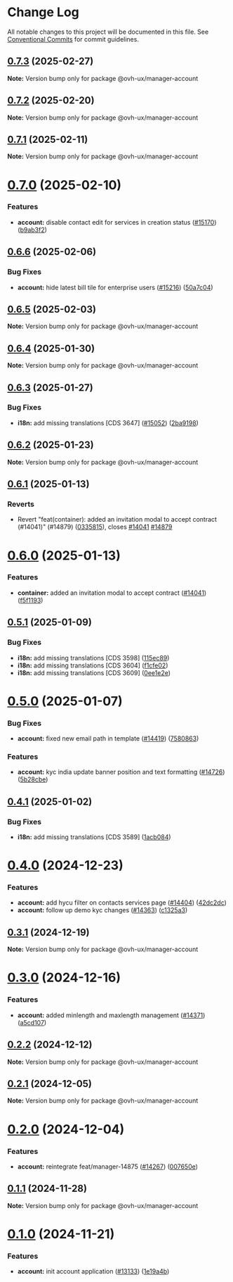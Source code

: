 # Change Log

All notable changes to this project will be documented in this file.
See [Conventional Commits](https://conventionalcommits.org) for commit guidelines.

## [0.7.3](https://github.com/ovh/manager/compare/@ovh-ux/manager-account@0.7.2...@ovh-ux/manager-account@0.7.3) (2025-02-27)

**Note:** Version bump only for package @ovh-ux/manager-account





## [0.7.2](https://github.com/ovh/manager/compare/@ovh-ux/manager-account@0.7.1...@ovh-ux/manager-account@0.7.2) (2025-02-20)

**Note:** Version bump only for package @ovh-ux/manager-account





## [0.7.1](https://github.com/ovh/manager/compare/@ovh-ux/manager-account@0.7.0...@ovh-ux/manager-account@0.7.1) (2025-02-11)

**Note:** Version bump only for package @ovh-ux/manager-account





# [0.7.0](https://github.com/ovh/manager/compare/@ovh-ux/manager-account@0.6.6...@ovh-ux/manager-account@0.7.0) (2025-02-10)


### Features

* **account:** disable contact edit for services in creation status ([#15170](https://github.com/ovh/manager/issues/15170)) ([b9ab3f2](https://github.com/ovh/manager/commit/b9ab3f20186c067d26d0aba2bab8f88e23ec581b))





## [0.6.6](https://github.com/ovh/manager/compare/@ovh-ux/manager-account@0.6.5...@ovh-ux/manager-account@0.6.6) (2025-02-06)


### Bug Fixes

* **account:** hide latest bill tile for enterprise users ([#15216](https://github.com/ovh/manager/issues/15216)) ([50a7c04](https://github.com/ovh/manager/commit/50a7c0420185ef690d72a41b1d60888c833389a5))





## [0.6.5](https://github.com/ovh/manager/compare/@ovh-ux/manager-account@0.6.4...@ovh-ux/manager-account@0.6.5) (2025-02-03)

**Note:** Version bump only for package @ovh-ux/manager-account





## [0.6.4](https://github.com/ovh/manager/compare/@ovh-ux/manager-account@0.6.3...@ovh-ux/manager-account@0.6.4) (2025-01-30)

**Note:** Version bump only for package @ovh-ux/manager-account





## [0.6.3](https://github.com/ovh/manager/compare/@ovh-ux/manager-account@0.6.2...@ovh-ux/manager-account@0.6.3) (2025-01-27)


### Bug Fixes

* **i18n:** add missing translations [CDS 3647] ([#15052](https://github.com/ovh/manager/issues/15052)) ([2ba9198](https://github.com/ovh/manager/commit/2ba9198229706cda7c2584d0639ce17e5af48d77))





## [0.6.2](https://github.com/ovh/manager/compare/@ovh-ux/manager-account@0.6.1...@ovh-ux/manager-account@0.6.2) (2025-01-23)

**Note:** Version bump only for package @ovh-ux/manager-account





## [0.6.1](https://github.com/ovh/manager/compare/@ovh-ux/manager-account@0.6.0...@ovh-ux/manager-account@0.6.1) (2025-01-13)


### Reverts

* Revert "feat(container): added an invitation modal to accept contract (#14041)" (#14879) ([0335815](https://github.com/ovh/manager/commit/0335815099786b81380e103523b364797f305698)), closes [#14041](https://github.com/ovh/manager/issues/14041) [#14879](https://github.com/ovh/manager/issues/14879)





# [0.6.0](https://github.com/ovh/manager/compare/@ovh-ux/manager-account@0.5.1...@ovh-ux/manager-account@0.6.0) (2025-01-13)


### Features

* **container:** added an invitation modal to accept contract ([#14041](https://github.com/ovh/manager/issues/14041)) ([f5f1193](https://github.com/ovh/manager/commit/f5f119394c7f9d3290b4a2a642ad1d7887688384))





## [0.5.1](https://github.com/ovh/manager/compare/@ovh-ux/manager-account@0.5.0...@ovh-ux/manager-account@0.5.1) (2025-01-09)


### Bug Fixes

* **i18n:** add missing translations [CDS 3598] ([115ec89](https://github.com/ovh/manager/commit/115ec895cab42ee1ca43d75fe15398c889d3752f))
* **i18n:** add missing translations [CDS 3604] ([f1cfe02](https://github.com/ovh/manager/commit/f1cfe027ddb0d61c15bea0e42f3f520f2ca27d47))
* **i18n:** add missing translations [CDS 3609] ([0ee1e2e](https://github.com/ovh/manager/commit/0ee1e2e7179d1fe61741d1d7ac0a20dd2d60c8eb))





# [0.5.0](https://github.com/ovh/manager/compare/@ovh-ux/manager-account@0.4.1...@ovh-ux/manager-account@0.5.0) (2025-01-07)


### Bug Fixes

* **account:** fixed new email path in template ([#14419](https://github.com/ovh/manager/issues/14419)) ([7580863](https://github.com/ovh/manager/commit/7580863fe18332d42608dbf9a90487ccfa5f3c84))


### Features

* **account:** kyc india update banner position and text formatting ([#14726](https://github.com/ovh/manager/issues/14726)) ([5b28cbe](https://github.com/ovh/manager/commit/5b28cbec38c456c6f8e3554e5223ef00a37131b1))





## [0.4.1](https://github.com/ovh/manager/compare/@ovh-ux/manager-account@0.4.0...@ovh-ux/manager-account@0.4.1) (2025-01-02)


### Bug Fixes

* **i18n:** add missing translations [CDS 3589] ([1acb084](https://github.com/ovh/manager/commit/1acb084da678c272254ed347c0fbd92a9200323e))





# [0.4.0](https://github.com/ovh/manager/compare/@ovh-ux/manager-account@0.3.1...@ovh-ux/manager-account@0.4.0) (2024-12-23)


### Features

* **account:** add hycu filter on contacts services page ([#14404](https://github.com/ovh/manager/issues/14404)) ([42dc2dc](https://github.com/ovh/manager/commit/42dc2dc4c313625e06f9c3e2a5131a110a94bc3c))
* **account:** follow up demo kyc changes ([#14363](https://github.com/ovh/manager/issues/14363)) ([c1325a3](https://github.com/ovh/manager/commit/c1325a3e0d38edef4b36a044168d0247c437ff7b))





## [0.3.1](https://github.com/ovh/manager/compare/@ovh-ux/manager-account@0.3.0...@ovh-ux/manager-account@0.3.1) (2024-12-19)

**Note:** Version bump only for package @ovh-ux/manager-account





# [0.3.0](https://github.com/ovh/manager/compare/@ovh-ux/manager-account@0.2.2...@ovh-ux/manager-account@0.3.0) (2024-12-16)


### Features

* **account:** added minlength and maxlength management ([#14371](https://github.com/ovh/manager/issues/14371)) ([a5cd107](https://github.com/ovh/manager/commit/a5cd1079a019c81427148cea507a0eadca9ec507))





## [0.2.2](https://github.com/ovh/manager/compare/@ovh-ux/manager-account@0.2.1...@ovh-ux/manager-account@0.2.2) (2024-12-12)

**Note:** Version bump only for package @ovh-ux/manager-account





## [0.2.1](https://github.com/ovh/manager/compare/@ovh-ux/manager-account@0.2.0...@ovh-ux/manager-account@0.2.1) (2024-12-05)

**Note:** Version bump only for package @ovh-ux/manager-account





# [0.2.0](https://github.com/ovh/manager/compare/@ovh-ux/manager-account@0.1.1...@ovh-ux/manager-account@0.2.0) (2024-12-04)


### Features

* **account:** reintegrate feat/manager-14875 ([#14267](https://github.com/ovh/manager/issues/14267)) ([007650e](https://github.com/ovh/manager/commit/007650e81e6fc64269c482a9e090d5463e0e0509))





## [0.1.1](https://github.com/ovh/manager/compare/@ovh-ux/manager-account@0.1.0...@ovh-ux/manager-account@0.1.1) (2024-11-28)

**Note:** Version bump only for package @ovh-ux/manager-account





# [0.1.0](https://github.com/ovh/manager/compare/@ovh-ux/manager-account@0.0.0...@ovh-ux/manager-account@0.1.0) (2024-11-21)


### Features

* **account:** init account application ([#13133](https://github.com/ovh/manager/issues/13133)) ([1e19a4b](https://github.com/ovh/manager/commit/1e19a4b8a88b030b4821746fa03324ae765f37cf))
